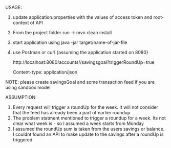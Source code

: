 USAGE:

1) update application.properties with the values of access token and root-context of API
2) From the project folder run -> 
        mvn clean install
3) start application using 
    java -jar target/name-of-jar-file
4) use Postman or curl {assuming the application started on 8080}
    
    http://localhost:8080/accounts/<accountId>/savingsgoal?triggerRoundUp=true
    
    Content-type: application/json
    
NOTE: please create savingsGoal and some transaction feed if you are using sandbox model
    
ASSUMPTION:
1) Every request will trigger a roundUp for the week. It will not consider that the feed has already been a part of earlier roundup
2) The problem statment mentioned to trigger a roundup for a week. Its not clear what week is - so I assumed a week starts from Monday
3) I assumed the roundUp sum is taken from the users savings or balance. I couldnt found an API to make update to the savings after a roundUp is triggered

